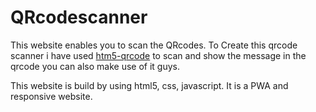 # QRcodescanner 
This website enables you to scan the QRcodes.
To Create this qrcode scanner i have used <a href="https://github.com/mebjas/html5-qrcode" target="_blank">htm5-qrcode</a> to scan and show the message in the qrcode you can also make use of it guys.

This website is build by using html5, css, javascript.
It is a PWA and responsive website.
